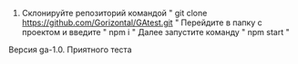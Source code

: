 1) Склонируйте репозиторий командой " git clone https://github.com/Gorizontal/GAtest.git "
Перейдите в папку с проектом и введите " npm i "
Далее запустите команду " npm start "

Версия ga-1.0. Приятного теста
